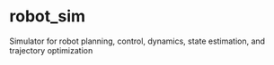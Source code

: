 # robot_sim
Simulator for robot planning, control, dynamics, state estimation, and trajectory optimization

